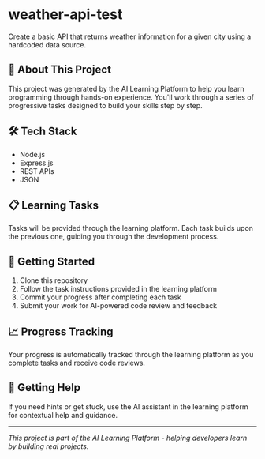 # weather-api-test

Create a basic API that returns weather information for a given city using a hardcoded data source.

## 🚀 About This Project

This project was generated by the AI Learning Platform to help you learn programming through hands-on experience. You'll work through a series of progressive tasks designed to build your skills step by step.

## 🛠 Tech Stack

- Node.js
- Express.js
- REST APIs
- JSON

## 📋 Learning Tasks

Tasks will be provided through the learning platform. Each task builds upon the previous one, guiding you through the development process.

## 🎯 Getting Started

1. Clone this repository
2. Follow the task instructions provided in the learning platform
3. Commit your progress after completing each task
4. Submit your work for AI-powered code review and feedback

## 📈 Progress Tracking

Your progress is automatically tracked through the learning platform as you complete tasks and receive code reviews.

## 🤝 Getting Help

If you need hints or get stuck, use the AI assistant in the learning platform for contextual help and guidance.

---

*This project is part of the AI Learning Platform - helping developers learn by building real projects.*
